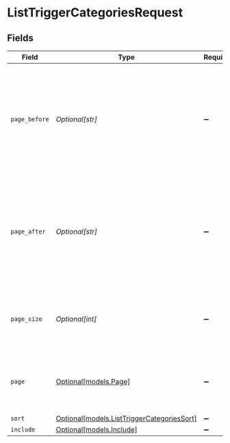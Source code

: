 # ListTriggerCategoriesRequest


## Fields

| Field                                                                                                                                                                                                                                                                                                               | Type                                                                                                                                                                                                                                                                                                                | Required                                                                                                                                                                                                                                                                                                            | Description                                                                                                                                                                                                                                                                                                         | Example                                                                                                                                                                                                                                                                                                             |
| ------------------------------------------------------------------------------------------------------------------------------------------------------------------------------------------------------------------------------------------------------------------------------------------------------------------- | ------------------------------------------------------------------------------------------------------------------------------------------------------------------------------------------------------------------------------------------------------------------------------------------------------------------- | ------------------------------------------------------------------------------------------------------------------------------------------------------------------------------------------------------------------------------------------------------------------------------------------------------------------- | ------------------------------------------------------------------------------------------------------------------------------------------------------------------------------------------------------------------------------------------------------------------------------------------------------------------- | ------------------------------------------------------------------------------------------------------------------------------------------------------------------------------------------------------------------------------------------------------------------------------------------------------------------- |
| `page_before`                                                                                                                                                                                                                                                                                                       | *Optional[str]*                                                                                                                                                                                                                                                                                                     | :heavy_minus_sign:                                                                                                                                                                                                                                                                                                  | A [pagination cursor](/documentation/api-basics/pagination/paginating-through-lists-using-cursor-pagination) that tells the endpoint which page to start on. It should be a `meta.before_cursor` value from a previous request. Note: `page[before]` and `page[after]` can't be used together in the same request.<br/> |                                                                                                                                                                                                                                                                                                                     |
| `page_after`                                                                                                                                                                                                                                                                                                        | *Optional[str]*                                                                                                                                                                                                                                                                                                     | :heavy_minus_sign:                                                                                                                                                                                                                                                                                                  | A [pagination cursor](/documentation/api-basics/pagination/paginating-through-lists-using-cursor-pagination) that tells the endpoint which page to start on. It should be a `meta.after_cursor` value from a previous request. Note: `page[before]` and `page[after]` can't be used together in the same request.<br/> |                                                                                                                                                                                                                                                                                                                     |
| `page_size`                                                                                                                                                                                                                                                                                                         | *Optional[int]*                                                                                                                                                                                                                                                                                                     | :heavy_minus_sign:                                                                                                                                                                                                                                                                                                  | Specifies how many records should be returned in the response. You can specify up to 100 records per page.<br/>                                                                                                                                                                                                     |                                                                                                                                                                                                                                                                                                                     |
| `page`                                                                                                                                                                                                                                                                                                              | [Optional[models.Page]](../models/page.md)                                                                                                                                                                                                                                                                          | :heavy_minus_sign:                                                                                                                                                                                                                                                                                                  | Pagination parameters                                                                                                                                                                                                                                                                                               | {<br/>"after": "eyJvIjoiLXNjb3JlLGlkIiwidiI6ImFRSUFBQUFBQUFBQWFRMHBJUUVBQUFBQSJ9",<br/>"before": "eyJvIjoiLXNjb3JlLGlkIiwidiI6ImFRSUFBQUFBQUFBQWFRMHBJUUVBQUFBQSJ9",<br/>"size": 50<br/>}                                                                                                                           |
| `sort`                                                                                                                                                                                                                                                                                                              | [Optional[models.ListTriggerCategoriesSort]](../models/listtriggercategoriessort.md)                                                                                                                                                                                                                                | :heavy_minus_sign:                                                                                                                                                                                                                                                                                                  | Sort parameters                                                                                                                                                                                                                                                                                                     |                                                                                                                                                                                                                                                                                                                     |
| `include`                                                                                                                                                                                                                                                                                                           | [Optional[models.Include]](../models/include.md)                                                                                                                                                                                                                                                                    | :heavy_minus_sign:                                                                                                                                                                                                                                                                                                  | Allowed sideloads                                                                                                                                                                                                                                                                                                   |                                                                                                                                                                                                                                                                                                                     |